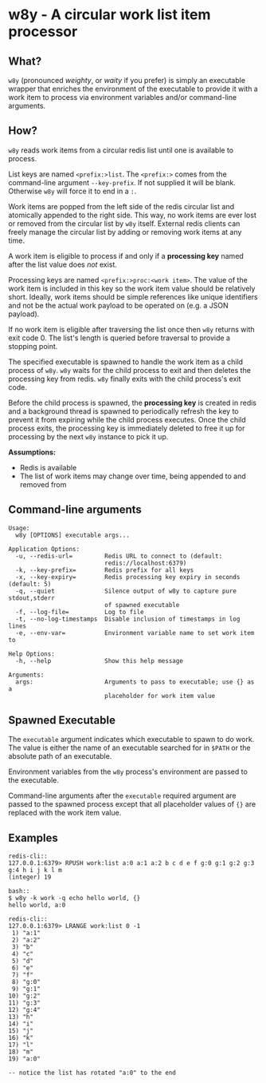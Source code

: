 # w8y - A circular work list item processor

## What?
`w8y` (pronounced _weighty_, or _waity_ if you prefer) is simply an executable wrapper that enriches the environment of
the executable to provide it with a work item to process via environment variables and/or command-line arguments.

## How?
`w8y` reads work items from a circular redis list until one is available to process.

List keys are named `<prefix:>list`. The `<prefix:>` comes from the command-line argument `--key-prefix`. If not
supplied it will be blank. Otherwise `w8y` will force it to end in a `:`.

Work items are popped from the left side of the redis circular list and atomically appended to the right side.
This way, no work items are ever lost or removed from the circular list by `w8y` itself. External redis clients can
freely manage the circular list by adding or removing work items at any time.

A work item is eligible to process if and only if a **processing key** named after the list value does _not_ exist.

Processing keys are named `<prefix:>proc:<work item>`. The value of the work item is included in this key so the
work item value should be relatively short. Ideally, work items should be simple references like unique identifiers and
not be the actual work payload to be operated on (e.g. a JSON payload).

If no work item is eligible after traversing the list once then `w8y` returns with exit code 0. The list's
length is queried before traversal to provide a stopping point.

The specified executable is spawned to handle the work item as a child process of `w8y`. `w8y` waits for the child
process to exit and then deletes the processing key from redis. `w8y` finally exits with the child process's exit code.

Before the child process is spawned, the **processing key** is created in redis and a background thread is spawned to
periodically refresh the key to prevent it from expiring while the child process executes. Once the child process exits,
the processing key is immediately deleted to free it up for processing by the next `w8y` instance to pick it up.

**Assumptions:**
* Redis is available
* The list of work items may change over time, being appended to and removed from

## Command-line arguments
```
Usage:
  w8y [OPTIONS] executable args...

Application Options:
  -u, --redis-url=         Redis URL to connect to (default:
                           redis://localhost:6379)
  -k, --key-prefix=        Redis prefix for all keys
  -x, --key-expiry=        Redis processing key expiry in seconds (default: 5)
  -q, --quiet              Silence output of w8y to capture pure stdout,stderr
                           of spawned executable
  -f, --log-file=          Log to file
  -t, --no-log-timestamps  Disable inclusion of timestamps in log lines
  -e, --env-var=           Environment variable name to set work item to

Help Options:
  -h, --help               Show this help message

Arguments:
  args:                    Arguments to pass to executable; use {} as a
                           placeholder for work item value
```

## Spawned Executable
The `executable` argument indicates which executable to spawn to do work. The value is either the name of an executable
searched for in `$PATH` or the absolute path of an executable.

Environment variables from the `w8y` process's environment are passed to the executable.

Command-line arguments after the `executable` required argument are passed to the spawned process except that all
placeholder values of `{}` are replaced with the work item value.

## Examples

```
redis-cli::
127.0.0.1:6379> RPUSH work:list a:0 a:1 a:2 b c d e f g:0 g:1 g:2 g:3 g:4 h i j k l m
(integer) 19

bash::
$ w8y -k work -q echo hello world, {}
hello world, a:0

redis-cli::
127.0.0.1:6379> LRANGE work:list 0 -1
 1) "a:1"
 2) "a:2"
 3) "b"
 4) "c"
 5) "d"
 6) "e"
 7) "f"
 8) "g:0"
 9) "g:1"
10) "g:2"
11) "g:3"
12) "g:4"
13) "h"
14) "i"
15) "j"
16) "k"
17) "l"
18) "m"
19) "a:0"

-- notice the list has rotated "a:0" to the end
```
